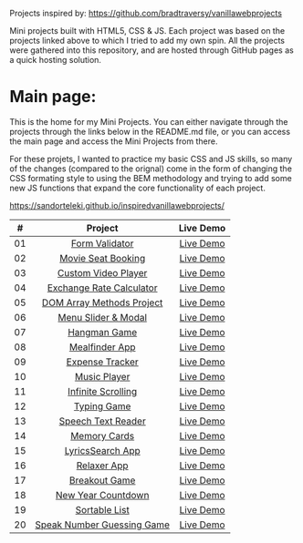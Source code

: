 Projects inspired by: https://github.com/bradtraversy/vanillawebprojects

Mini projects built with HTML5, CSS & JS. Each project was based on the projects linked above to which I tried to add my own spin. All the projects were gathered into this repository, and are hosted through GitHub pages as a quick hosting solution.

# Main page: 
This is the home for my Mini Projects. You can either navigate through the projects through the links below in the README.md file, or you can access the main page and access the Mini Projects from there.

For these projets, I wanted to practice my basic CSS and JS skills, so many of the changes (compared to the orignal) come in the form of changing the CSS formating style to using the BEM methodology and trying to add some new JS functions that expand the core functionality of each project.

https://sandorteleki.github.io/inspiredvanillawebprojects/


|  #  |            Project             | Live Demo |
| :-: | :----------------------------: | :-------: |
| 01  |       [Form Validator](https://github.com/SandorTeleki/inspiredvanillawebprojects/tree/main/form-validator)       | [Live Demo](https://sandorteleki.github.io/inspiredvanillawebprojects/formvalidator/index.html)  |
| 02  |     [Movie Seat Booking](https://github.com/SandorTeleki/inspiredvanillawebprojects/tree/main/movie-seat-booking)    | [Live Demo](https://sandorteleki.github.io/inspiredvanillawebprojects/movie-seat-booking/index.html)  |
| 03  |    [Custom Video Player](https://github.com/SandorTeleki/inspiredvanillawebprojects/tree/main/custom-video-player)     | [Live Demo](https://sandorteleki.github.io/inspiredvanillawebprojects/custom-video-player/index.html)  |
| 04  |  [Exchange Rate Calculator](https://github.com/SandorTeleki/inspiredvanillawebprojects/tree/main/exchange-rate)  | [Live Demo](https://sandorteleki.github.io/inspiredvanillawebprojects/exchange-rate/index.html)  |
| 05  | [DOM Array Methods Project](https://github.com/SandorTeleki/inspiredvanillawebprojects/tree/main/dom-array-methods)  | [Live Demo](https://sandorteleki.github.io/inspiredvanillawebprojects/dom-array-methods/index.html)  |
| 06  |    [Menu Slider & Modal](https://github.com/SandorTeleki/inspiredvanillawebprojects/tree/main/modal-menu-slider)    | [Live Demo](https://sandorteleki.github.io/inspiredvanillawebprojects/modal-menu-slider/index.html)  |
| 07  |        [Hangman Game](https://github.com/SandorTeleki/inspiredvanillawebprojects/tree/main/hangman)       | [Live Demo](https://sandorteleki.github.io/inspiredvanillawebprojects/hangman/index.html)  |
| 08  |       [Mealfinder App](https://github.com/SandorTeleki/inspiredvanillawebprojects/tree/main/meal-finder)      | [Live Demo](https://sandorteleki.github.io/inspiredvanillawebprojects/meal-finder/index.html)  |
| 09  |      [Expense Tracker](https://github.com/SandorTeleki/inspiredvanillawebprojects/tree/main/expense-tracker)       | [Live Demo](https://sandorteleki.github.io/inspiredvanillawebprojects/expense-tracker/index.html)  |
| 10  |        [Music Player](https://github.com/SandorTeleki/inspiredvanillawebprojects/tree/main/music-player)       | [Live Demo](https://sandorteleki.github.io/inspiredvanillawebprojects/music-player/index.html)  |
| 11  |     [Infinite Scrolling](https://github.com/SandorTeleki/inspiredvanillawebprojects/tree/main/infinite-scroll-blog)     | [Live Demo](https://sandorteleki.github.io/inspiredvanillawebprojects/infinite-scroll-blog/index.html)  |
| 12  |        [Typing Game](https://github.com/SandorTeleki/inspiredvanillawebprojects/tree/main/typing-game)     | [Live Demo](https://sandorteleki.github.io/inspiredvanillawebprojects/typing-game/index.html)  |
| 13  |     [Speech Text Reader](https://github.com/SandorTeleki/inspiredvanillawebprojects/tree/main/speech-text-reader)    | [Live Demo](https://sandorteleki.github.io/inspiredvanillawebprojects/speech-text-reader/index.html)  |
| 14  |        [Memory Cards](https://github.com/SandorTeleki/inspiredvanillawebprojects/tree/main/memory-cards)     | [Live Demo](https://sandorteleki.github.io/inspiredvanillawebprojects/memory-cards/index.html)  |
| 15  |      [LyricsSearch App](https://github.com/SandorTeleki/inspiredvanillawebprojects/tree/main/lyrics-search)     | [Live Demo](https://sandorteleki.github.io/inspiredvanillawebprojects/lyrics-search/index.html)  |
| 16  |        [Relaxer App](https://github.com/SandorTeleki/inspiredvanillawebprojects/tree/main/relaxer-app)       | [Live Demo](https://sandorteleki.github.io/inspiredvanillawebprojects/relaxer-app/index.html)  |
| 17  |       [Breakout Game](https://github.com/SandorTeleki/inspiredvanillawebprojects/tree/main/breakout-game)       | [Live Demo](https://sandorteleki.github.io/inspiredvanillawebprojects/breakout-game/index.html)  |
| 18  |     [New Year Countdown](https://github.com/SandorTeleki/inspiredvanillawebprojects/tree/main/new-year-countdown)   | [Live Demo](https://sandorteleki.github.io/inspiredvanillawebprojects/new-year-countdown/index.html)  |
| 19  |       [Sortable List](https://github.com/SandorTeleki/inspiredvanillawebprojects/tree/main/sortable-list)       | [Live Demo](https://sandorteleki.github.io/inspiredvanillawebprojects/sortable-list/index.html)  |
| 20  | [Speak Number Guessing Game](https://github.com/SandorTeleki/inspiredvanillawebprojects/tree/main/speak-number-guess) | [Live Demo](https://sandorteleki.github.io/inspiredvanillawebprojects/speak-number-guess/index.html)  |